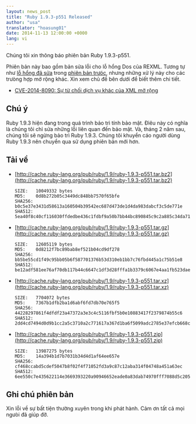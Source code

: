 ```yaml
---
layout: news_post
title: "Ruby 1.9.3-p551 Released"
author: "usa"
translator: "hoasung01"
date: 2014-11-13 12:00:00 +0000
lang: vi
---
```


Chúng tôi xin thông báo phiên bản Ruby 1.9.3-p551.

Phiên bản này bao gồm bản sửa lỗi cho lỗ hổng Dos của REXML.
Tương tự như 
[lỗ hổng đã sửa](https://www.ruby-lang.org/vi/news/2014/10/27/rexml-dos-cve-2014-8080/)
trong [phiên bản trưóc](https://www.ruby-lang.org/vi/news/2014/10/27/ruby-1-9-3-p550-is-released/),
nhưng những xử lý này cho các trưòng hợp mở rộng khác.
Xin xem chủ đề bên dưới để biết thêm chi tiết.

* [CVE-2014-8090: Sự từ chối dịch vụ khác của XML mở rộng](https://www.ruby-lang.org/vi/news/2014/11/13/rexml-dos-cve-2014-8090/)


## Chú ý

Ruby 1.9.3 hiện đang trong quá trình bảo trì tính bảo mật.
Đìêu này có nghĩa là chúng tôi chỉ sửa những lỗi liên quan đến bảo mật.
Và, tháng 2 năm sau, chúng tôi sẽ ngừng bảo trì Ruby 1.9.3.
Chúng tôi khuyển cáo người dùng Ruby 1.9.3 nên chuyển qua sử dụng phiên bản mới hơn.


## Tải về

* [http://cache.ruby-lang.org/pub/ruby/1.9/ruby-1.9.3-p551.tar.bz2](http://cache.ruby-lang.org/pub/ruby/1.9/ruby-1.9.3-p551.tar.bz2)

      SIZE:   10049332 bytes
      MD5:    0d8b272b05c3449dc848bb7570f65bfe
      SHA256: b0c5e37e3431d58613a160504b39542ec687d473de1d4da983dabcf3c5de771e
      SHA512: 5ea40f8c40cf116030ffdedbe436c1fdbf9a50b7bb44bc890845c9c2a885c34da711bc1a9e9694788c2f4710f7e6e0adc4410aec1ab18a25a27168f25ac3d68c

* [http://cache.ruby-lang.org/pub/ruby/1.9/ruby-1.9.3-p551.tar.gz](http://cache.ruby-lang.org/pub/ruby/1.9/ruby-1.9.3-p551.tar.gz)

      SIZE:   12605119 bytes
      MD5:    0d8212f7bc89bab8ef521b04cd9df278
      SHA256: bb5be55cd1f49c95bb05b6f587701376b53d310eb1bb7c76fbd445a1c75b51e8
      SHA512: be12adf581ee76af70db117b44c6647c1df3d28fffa1b3379c6067e4aa1fb523dae7c9b130a51dcdcff268a8ee21a3d74f6f946135fb3ac6b90664f0a9df4a08

* [http://cache.ruby-lang.org/pub/ruby/1.9/ruby-1.9.3-p551.tar.xz](http://cache.ruby-lang.org/pub/ruby/1.9/ruby-1.9.3-p551.tar.xz)

      SIZE:   7704072 bytes
      MD5:    7367b1dfb2ba1d6abf6fd7db70e765f5
      SHA256: 44228297861f4dfdf23a47372a3e3c4c5116fbf5b0e10883417f2379874b55c6
      SHA512: 2dd4cd7494d0d9b1cc2a5c3710a2c771617a367d1ba6f5099adc2785e37efcb668c6508780562359a4a4c83733e349aa5cb4f8532e1f334f9f96543670d35729

* [http://cache.ruby-lang.org/pub/ruby/1.9/ruby-1.9.3-p551.zip](http://cache.ruby-lang.org/pub/ruby/1.9/ruby-1.9.3-p551.zip)

      SIZE:   13987275 bytes
      MD5:    14a394b1d7b7031b34d4d1af64ee657e
      SHA256: cf468ccabd5cdef5047b8f02f4f71052fd3a9c87c12aba314f04748a451a63ec
      SHA512: 6ee550c7e435622114e3669393220a90946652eade0a83dab74970fff7088d5c2051bee9c272e2e6eccc36885b4f64928fc2d27c36584c1cc8dac91ce730d3ea

## Ghi chú phiên bản

Xin lỗi về sự bất tiện thường xuyên trong khi phát hành.
Cảm ơn tất cả mọi ngưòi đã giúp đỡ.
